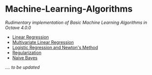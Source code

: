 # Machine-Learning-Algorithms

*Rudimentary implementation of Basic Machine Learning Algorithms in Octave 4.0.0*

- [Linear Regression](https://github.com/jig08/Machine-Learning-Algorithms/tree/master/Linear-Regression)
- [Multivariate Linear Regression](https://github.com/jig08/Machine-Learning-Algorithms/tree/master/Multivariate-Linear-Regression)
- [Logistic Regression and Newton's Method](https://github.com/jig08/Machine-Learning-Algorithms/tree/master/Logistic-Regression-and-Newtons-Method)
- [Regularization](https://github.com/jig08/Machine-Learning-Algorithms/tree/master/Regularization)
- [Naive Bayes](https://github.com/jig08/Machine-Learning-Algorithms/tree/master/Naive_Bayes)

        
*.... to be updated*
